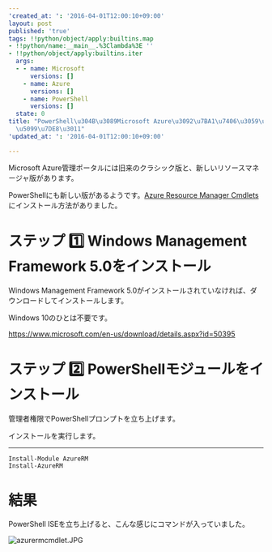 ```yaml
---
'created_at: ': '2016-04-01T12:00:10+09:00'
layout: post
published: 'true'
tags: !!python/object/apply:builtins.map
- !!python/name:__main__.%3Clambda%3E ''
- !!python/object/apply:builtins.iter
  args:
  - - name: Microsoft
      versions: []
    - name: Azure
      versions: []
    - name: PowerShell
      versions: []
  state: 0
title: "PowerShell\u304B\u3089Microsoft Azure\u3092\u7BA1\u7406\u3059\u308B\u3010\u6E96\
  \u5099\u7DE8\u3011"
'updated_at: ': '2016-04-01T12:00:10+09:00'

---
```

Microsoft Azure管理ポータルには旧来のクラシック版と、新しいリソースマネージャ版があります。  
  
PowerShellにも新しい版があるようです。[Azure Resource Manager Cmdlets](https://msdn.microsoft.com/ja-jp/library/mt125356.aspx)にインストール方法がありました。  
  
# ステップ :one: Windows Management Framework 5.0をインストール  
  
Windows Management Framework 5.0がインストールされていなければ、ダウンロードしてインストールします。  
  
Windows 10のひとは不要です。  
  
https://www.microsoft.com/en-us/download/details.aspx?id=50395  
  
  
# ステップ :two: PowerShellモジュールをインストール  
  
管理者権限でPowerShellプロンプトを立ち上げます。  
  
インストールを実行します。  
  
****  
```ps1:
Install-Module AzureRM
Install-AzureRM
```  
  
# 結果  
  
PowerShell ISEを立ち上げると、こんな感じにコマンドが入っていました。  
  
![azurermcmdlet.JPG](/assets/images/9a0049c1-f211-5c62-2d72-a1955173bb3d.jpeg)  
